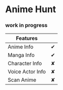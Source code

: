# Anime Hunt

### work in progress

| Features             |          |
| -------------------- | -------- |
| Anime Info                | &#x2714; |
| Manga Info               | &#x2714; |
| Character Info               | &#x2718;  |
| Voice Actor Info               | &#x2718;  |
| Scan Anime               | &#x2718;  |